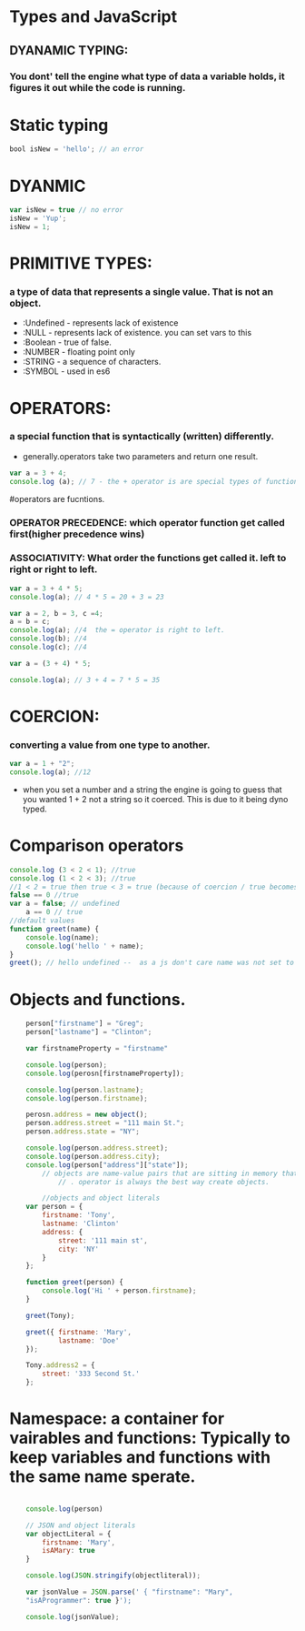 # Types and JavaScript

## DYANAMIC TYPING: 
### You dont' tell the engine what type of data a variable holds, it figures it out while the code is running.
# Static typing
```javascript
bool isNew = 'hello'; // an error
```
# DYANMIC
```javascript
var isNew = true // no error
isNew = 'Yup';
isNew = 1;
```
# PRIMITIVE TYPES:
### a type of data that represents a single value. That is not an object.
+ :Undefined - represents lack of existence
+ :NULL -  represents lack of existence. you can set vars to this 
+ :Boolean - true of false.
+ :NUMBER - floating point only
+ :STRING - a sequence of characters.
+ :SYMBOL - used in es6
    
# OPERATORS: 
### a special function that is syntactically (written)  differently.
+ generally.operators take two parameters and return one result.
```javascript
var a = 3 + 4;
console.log (a); // 7 - the + operator is are special types of functions. it can be look at the same a writting an normal function
```
#operators are fucntions.
### OPERATOR PRECEDENCE: which operator function get called first(higher precedence wins) 

### ASSOCIATIVITY: What order the functions get called it. left to right or right to left.
```javascript
var a = 3 + 4 * 5;
console.log(a); // 4 * 5 = 20 + 3 = 23

var a = 2, b = 3, c =4;
a = b = c;
console.log(a); //4  the = operator is right to left.
console.log(b); //4
console.log(c); //4

var a = (3 + 4) * 5;

console.log(a); // 3 + 4 = 7 * 5 = 35
```
# COERCION: 
### converting a value from one type to another.
```javascript 
var a = 1 + "2";
console.log(a); //12  
```
+ when you set a number and a string the engine is going to guess that you wanted 1 + 2 not a string so it coerced. This is due to it being dyno typed.

# Comparison operators
```javascript
console.log (3 < 2 < 1); //true
console.log (1 < 2 < 3); //true 
//1 < 2 = true then true < 3 = true (because of coercion / true becomes 0)
false == 0 //true
var a = false; // undefined
    a == 0 // true
//default values
function greet(name) {
    console.log(name);
    console.log('hello ' + name);
}
greet(); // hello undefined --  as a js don't care name was not set to a var. It created it and put it in the name space and set to undefined.
```
# Objects and functions.
```javascript
    person["firstname"] = "Greg";
    person["lastname"] = "Clinton";

    var firstnameProperty = "firstname"

    console.log(person);
    console.log(perosn[firstnameProperty]);

    console.log(person.lastname);
    console.log(person.firstname);

    perosn.address = new object();
    person.address.street = "111 main St.";
    person.address.state = "NY";

    console.log(person.address.street);
    console.log(person.address.city);
    console.log(person["address"]["state"]);
        // objects are name-value pairs that are sitting in memory that contain other name-value pairs. 
            // . operator is always the best way create objects.

        //objects and object literals
    var person = { 
        firstname: 'Tony', 
        lastname: 'Clinton'
        address: {
            street: '111 main st',
            city: 'NY'
        }
    }; 

    function greet(person) {
        console.log('Hi ' + person.firstname);
    }

    greet(Tony);

    greet({ firstname: 'Mary',
            lastname: 'Doe'
    });

    Tony.address2 = {
        street: '333 Second St.'
    };
```            
# Namespace: a container for vairables and functions: Typically to keep variables and functions with the same name sperate.
```javascript

    console.log(person)

    // JSON and object literals 
    var objectLiteral = {
        firstname: 'Mary',
        isAMary: true
    }

    console.log(JSON.stringify(objectliteral));

    var jsonValue = JSON.parse(' { "firstname": "Mary",
    "isAProgrammer": true }');

    console.log(jsonValue);
```